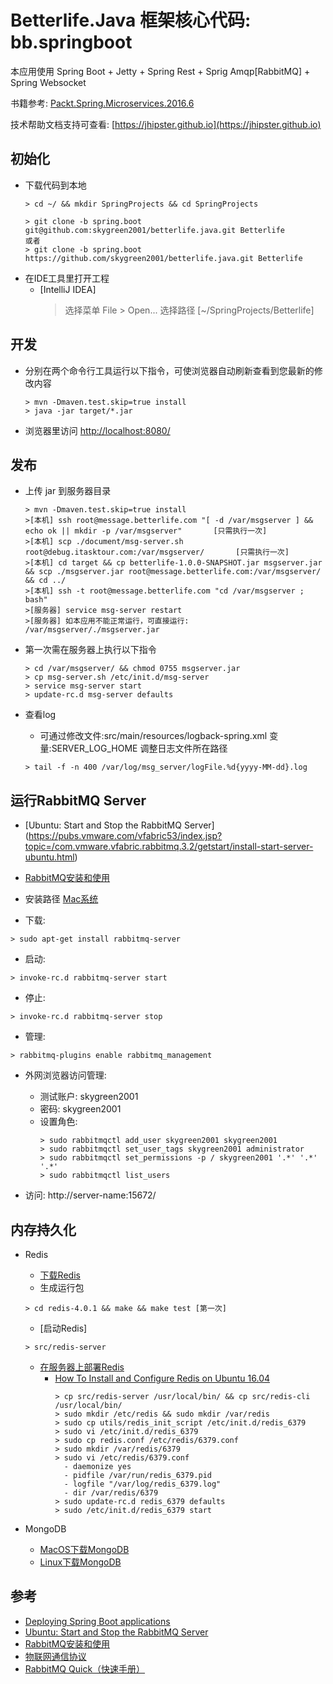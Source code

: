 # Betterlife.Java 框架核心代码: bb.springboot

本应用使用 Spring Boot + Jetty + Spring Rest + Sprig Amqp[RabbitMQ]  + Spring Websocket

书籍参考: [Packt.Spring.Microservices.2016.6](https://github.com/PacktPublishing/Spring-Microservices)

技术帮助文档支持可查看: [https://jhipster.github.io](https://jhipster.github.io)


## 初始化

- 下载代码到本地
  ```
  > cd ~/ && mkdir SpringProjects && cd SpringProjects

  > git clone -b spring.boot git@github.com:skygreen2001/betterlife.java.git Betterlife
  或者
  > git clone -b spring.boot https://github.com/skygreen2001/betterlife.java.git Betterlife

  ```
- 在IDE工具里打开工程
  - [IntelliJ IDEA]
    > 选择菜单 File > Open... 选择路径 [~/SpringProjects/Betterlife]

## 开发
  - 分别在两个命令行工具运行以下指令，可使浏览器自动刷新查看到您最新的修改内容
    
    ```
    > mvn -Dmaven.test.skip=true install
    > java -jar target/*.jar
    ```
    
  - 浏览器里访问 [http://localhost:8080/](http://localhost:8080/)

## 发布

  - 上传 jar 到服务器目录
    ```
    > mvn -Dmaven.test.skip=true install
    >[本机] ssh root@message.betterlife.com "[ -d /var/msgserver ] && echo ok || mkdir -p /var/msgserver"       [只需执行一次]
    >[本机] scp ./document/msg-server.sh root@debug.itasktour.com:/var/msgserver/       [只需执行一次]
    >[本机] cd target && cp betterlife-1.0.0-SNAPSHOT.jar msgserver.jar && scp ./msgserver.jar root@message.betterlife.com:/var/msgserver/  && cd ../
    >[本机] ssh -t root@message.betterlife.com "cd /var/msgserver ; bash"
    >[服务器] service msg-server restart
    >[服务器] 如本应用不能正常运行，可直接运行: /var/msgserver/./msgserver.jar
    ```

  - 第一次需在服务器上执行以下指令
    ```
    > cd /var/msgserver/ && chmod 0755 msgserver.jar
    > cp msg-server.sh /etc/init.d/msg-server
    > service msg-server start
    > update-rc.d msg-server defaults
    ```
    
  - 查看log
    - 可通过修改文件:src/main/resources/logback-spring.xml 变量:SERVER_LOG_HOME 调整日志文件所在路径 
    ```
    > tail -f -n 400 /var/log/msg_server/logFile.%d{yyyy-MM-dd}.log
    ```
    
## 运行RabbitMQ Server
  
  - [Ubuntu: Start and Stop the RabbitMQ Server] (https://pubs.vmware.com/vfabric53/index.jsp?topic=/com.vmware.vfabric.rabbitmq.3.2/getstart/install-start-server-ubuntu.html)
  - [RabbitMQ安装和使用](https://chyufly.github.io/blog/2016/04/10/rabbitmq-setup/)
  - 安装路径
      [Mac系统](/usr/local/Cellar/rabbitmq/)
 
  - 下载: 
  ```
  > sudo apt-get install rabbitmq-server
  ```

  - 启动:
  ```
  > invoke-rc.d rabbitmq-server start
  ```
  
  - 停止:
  ```
  > invoke-rc.d rabbitmq-server stop
  ```

  - 管理:
  ```
  > rabbitmq-plugins enable rabbitmq_management
  ```
  
  - 外网浏览器访问管理:
    - 测试账户: skygreen2001 
    - 密码: skygreen2001
    - 设置角色: 
        ```
        > sudo rabbitmqctl add_user skygreen2001 skygreen2001
        > sudo rabbitmqctl set_user_tags skygreen2001 administrator
        > sudo rabbitmqctl set_permissions -p / skygreen2001 '.*' '.*' '.*'
        > sudo rabbitmqctl list_users
        ```
  
  - 访问: http://server-name:15672/
 
## 内存持久化
- Redis
    - [下载Redis](https://redis.io/download)
    - 生成运行包
    ```
    > cd redis-4.0.1 && make && make test [第一次]
    ```
    - [启动Redis]  
    ```
    > src/redis-server
    ```
    - [在服务器上部署Redis](https://redis.io/topics/quickstart)
      - [How To Install and Configure Redis on Ubuntu 16.04](https://www.digitalocean.com/community/tutorials/how-to-install-and-configure-redis-on-ubuntu-16-04)
        ```
        > cp src/redis-server /usr/local/bin/ && cp src/redis-cli /usr/local/bin/
        > sudo mkdir /etc/redis && sudo mkdir /var/redis
        > sudo cp utils/redis_init_script /etc/init.d/redis_6379
        > sudo vi /etc/init.d/redis_6379
        > sudo cp redis.conf /etc/redis/6379.conf
        > sudo mkdir /var/redis/6379
        > sudo vi /etc/redis/6379.conf
          - daemonize yes
          - pidfile /var/run/redis_6379.pid
          - logfile "/var/log/redis_6379.log"
          - dir /var/redis/6379
        > sudo update-rc.d redis_6379 defaults
        > sudo /etc/init.d/redis_6379 start
        ```
    
- MongoDB
    - [MacOS下载MongoDB](https://docs.mongodb.com/manual/tutorial/install-mongodb-on-os-x/)
    - [Linux下载MongoDB](https://docs.mongodb.com/manual/administration/install-on-linux/)

## 参考

- [Deploying Spring Boot applications](https://docs.spring.io/spring-boot/docs/current/reference/html/deployment-install.html)
- [Ubuntu: Start and Stop the RabbitMQ Server](https://pubs.vmware.com/vfabric53/index.jsp?topic=/com.vmware.vfabric.rabbitmq.3.2/getstart/install-start-server-ubuntu.html)
- [RabbitMQ安装和使用](https://chyufly.github.io/blog/2016/04/10/rabbitmq-setup/)
- [物联网通信协议](https://github.com/ruizeng/blog/blob/master/IoT/iot-protocols.md)
- [RabbitMQ Quick（快速手册）](https://geewu.gitbooks.io/rabbitmq-quick/content/RabbitMQ%E4%BB%8B%E7%BB%8D.html)